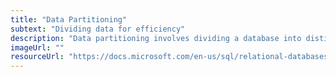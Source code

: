 ```yaml
---
title: "Data Partitioning"
subtext: "Dividing data for efficiency"
description: "Data partitioning involves dividing a database into distinct, independent parts to improve manageability, performance, and availability.<br><br>Imagine data partitioning as organizing a library into separate rooms, each holding different genres of books."
imageUrl: ""
resourceUrl: "https://docs.microsoft.com/en-us/sql/relational-databases/partitions/partitioned-tables-and-indexes?view=sql-server-ver15"
---
```

